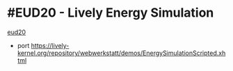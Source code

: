 # #EUD20 - Lively Energy Simulation 

[eud20](https://lively-kernel.org/lively4/lively4-seminars/EUD2020/project_4/index.md)

- port <https://lively-kernel.org/repository/webwerkstatt/demos/EnergySimulationScripted.xhtml>

